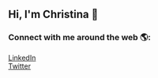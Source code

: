 <h2> Hi, I'm Christina 👋 </h2>

<h3>Connect with me around the web 🌎:</h3>

<a href="https://www.linkedin.com/in/christina-varghese">LinkedIn</a> <br>
<a href="https://twitter.com/Christinichka">Twitter</a> <br>


           

<!--
**christinichka/christinichka** is a ✨ _special_ ✨ repository because its `README.md` (this file) appears on your GitHub profile.

Here are some ideas to get you started:

- 🔭 I’m currently working on ...
- 🌱 I’m currently learning ...
- 👯 I’m looking to collaborate on ...
- 🤔 I’m looking for help with ...
- 💬 Ask me about ...
- 📫 How to reach me: ...
- 😄 Pronouns: ...
- ⚡ Fun fact: ...
-->
